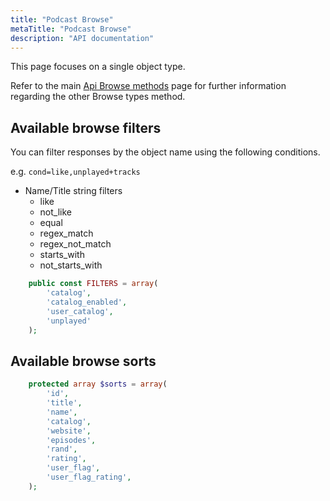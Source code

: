 ```yaml
---
title: "Podcast Browse"
metaTitle: "Podcast Browse"
description: "API documentation"
---
```


This page focuses on a single object type.

Refer to the main [Api Browse methods](https://ampache.org/api/api-browse) page for further information regarding the other Browse types method.

## Available browse filters

You can filter responses by the object name using the following conditions.

e.g. `cond=like,unplayed+tracks`

* Name/Title string filters
  * like
  * not_like
  * equal
  * regex_match
  * regex_not_match
  * starts_with
  * not_starts_with

```PHP
    public const FILTERS = array(
        'catalog',
        'catalog_enabled',
        'user_catalog',
        'unplayed'
    );
```

## Available browse sorts

```PHP
    protected array $sorts = array(
        'id',
        'title',
        'name',
        'catalog',
        'website',
        'episodes',
        'rand',
        'rating',
        'user_flag',
        'user_flag_rating',
    );
```
